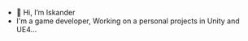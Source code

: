 - 👋 Hi, I’m Iskander
- I'm a game developer, Working on a personal projects in Unity and UE4...

<!---
M9sneek/M9sneek is a ✨ special ✨ repository because its `README.md` (this file) appears on your GitHub profile.
You can click the Preview link to take a look at your changes.
--->
